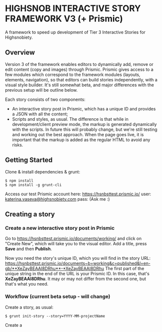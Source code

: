 # HIGHSNOB INTERACTIVE STORY FRAMEWORK V3 (+ Prismic)

A framework to speed up development of Tier 3 Interactive Stories for Highsnobiety.


## Overview

Version 3 of the framework enables editors to dynamically add, remove or edit content (copy and images) through Prismic.
Prismic gives access to a few modules which correspond to the framework modules (layouts, elements, navigation), so that editors can build stories independently, with a visual style builder.
It's still somewhat beta, and major differences with the previous setup will be outline below.

Each story consists of two components:
- An interactive story post in Prismic, which has a unique ID and provides a JSON with all the content;
- Scripts and styles, as usual. The difference is that while in development/client preview mode, the markup is generated dynamically with the scripts. In future this will probably change, but we're still testing and working out the best approach. When the page goes live, it is important that the markup is added as the regular HTML to avoid any risks.


## Getting Started

Clone & install dependencies & grunt:
```
$ npm install
$ npm install -g grunt-cli
```

Access our test Prismic account here:
https://hsnbsttest.prismic.io/
user: katerina.vaseva@highsnobiety.com
pass: (Ask me :)


## Creating a story

### Create a new interactive story post in Prismic

Go to https://hsnbsttest.prismic.io/documents/working/ and click on "Create New", which will take you to the visual editor.
Add a title, press **Save** and then **Publish**.

Now you need the story's unique ID, which you will find in the story URL:
https://hsnbsttest.prismic.io/documents~b=working&c=published&l=en-gb/**XeZayBEAAI8DRhu**-*XeZayBEAAI8DRhu
The first part of the unique string in the end of the URL is your Prismic ID. In this case, that's **XeZayBEAAI8DRhu**.
It may or may not differ from the second one, but that's what you need.


### Workflow (current beta setup - will change)

Create a story, as usual:
```
$ grunt init-story --story=YYYY-MM-projectName
```

Create a
